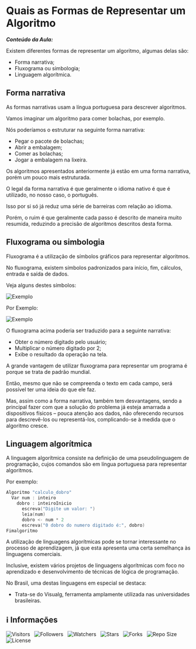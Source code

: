 <!-- Título -->
# Quais as Formas de Representar um Algoritmo

***Conteúdo da Aula:***

Existem diferentes formas de representar um algoritmo, algumas delas são:

* Forma narrativa;
* Fluxograma ou simbologia;
* Linguagem algorítmica.

## Forma narrativa

As formas narrativas usam a língua portuguesa para descrever algoritmos.

Vamos imaginar um algoritmo para comer bolachas, por exemplo.

Nós poderíamos o estruturar na seguinte forma narrativa:

* Pegar o pacote de bolachas;
* Abrir a embalagem;
* Comer as bolachas;
* Jogar a embalagem na lixeira.

Os algoritmos apresentados anteriormente já estão em uma forma narrativa, porém um pouco mais estruturada.

O legal da forma narrativa é que geralmente o idioma nativo é que é utilizado, no nosso caso, o português.

Isso por si só já reduz uma série de barreiras com relação ao idioma.

Porém, o ruim é que geralmente cada passo é descrito de maneira muito resumida, reduzindo a precisão de algoritmos descritos desta forma.

## Fluxograma ou simbologia

Fluxograma é a utilização de símbolos gráficos para representar algoritmos.

No fluxograma, existem símbolos padronizados para início, fim, cálculos, entrada e saída de dados.

Veja alguns destes símbolos:

![Exemplo](https://d2v0x26thbzlwf.cloudfront.net/prod/864/img/rId7ri0ucc5l.hmp.png "Exemplos dos símbolos de gráficos")

Por Exemplo:

![Exemplo](https://d2v0x26thbzlwf.cloudfront.net/prod/864/img/rId8swy54oas.ddc.png "Exemplo de um fluxograma")

O fluxograma acima poderia ser traduzido para a seguinte narrativa:

* Obter o número digitado pelo usuário;
* Multiplicar o número digitado por 2;
* Exibe o resultado da operação na tela.

A grande vantagem de utilizar fluxograma para representar um programa é porque se trata de padrão mundial.

Então, mesmo que não se compreenda o texto em cada campo, será possível ter uma ideia do que ele faz.

Mas, assim como a forma narrativa, também tem desvantagens, sendo a principal fazer com que a solução do problema já esteja amarrada a dispositivos físicos – pouca atenção aos dados, não oferecendo recursos para descrevê-los ou representá-los, complicando-se à medida que o algoritmo cresce.

## Linguagem algorítmica

A linguagem algorítmica consiste na definição de uma pseudolinguagem de programação, cujos comandos são em língua portuguesa para representar algoritmos.

Por exemplo:

```C
Algoritmo "calculo_dobro"
  Var num : inteiro 
    dobro : inteiroInicio 
      escreva("Digite um valor: ")
      leia(num)
      dobro <- num * 2 
      escreva("0 dobro do numero digitado é:", dobro)
Fimalgoritmo
```

A utilização de linguagens algorítmicas pode se tornar interessante no processo de aprendizagem, já que esta apresenta uma certa semelhança às linguagens comerciais.

Inclusive, existem vários projetos de linguagens algorítmicas com foco no aprendizado e desenvolvimento de técnicas de lógica de programação.

No Brasil, uma destas linguagens em especial se destaca:

* Trata-se do Visualg, ferramenta amplamente utilizada nas universidades brasileiras.

<!-- Informações -->
## &#8505; Informações

![Visitors](https://api.visitorbadge.io/api/visitors?path=Devsgeeknerd%2Fcla-qua-for-rep-alg-con-ini-log-par-pro-ini-pro-bas&label=Visitantes&labelColor=%23700070&labelStyle=none&countColor=%23000fff&style=plastic&color=%23ffffff "Total de Visitantes")
&nbsp;
![Followers](https://img.shields.io/github/followers/Devsgeeknerd?style=p&label=Seguidores&labelColor=800080&color=000fff "Total de Seguidores")
&nbsp;
![Watchers](https://img.shields.io/github/watchers/Devsgeeknerd/cla-qua-for-rep-alg-con-ini-log-par-pro-ini-pro-bas?style=p&label=Observadores&labelColor=800080&color=000fff "Total de Observadores")
&nbsp;
![Stars](https://img.shields.io/github/stars/Devsgeeknerd/cla-qua-for-rep-alg-con-ini-log-par-pro-ini-pro-bas?style=p&label=Estrelas&labelColor=800080&color=000fff "Total de Estrelas")
&nbsp;
![Forks](https://img.shields.io/github/forks/Devsgeeknerd/cla-qua-for-rep-alg-con-ini-log-par-pro-ini-pro-bas?style=p&label=Bifurcações&labelColor=800080&color=000fff "Total de Bifurcações")
&nbsp;
![Repo Size](https://img.shields.io/github/repo-size/Devsgeeknerd/cla-qua-for-rep-alg-con-ini-log-par-pro-ini-pro-bas?style=p&label=Tamanho&labelColor=800080&color=000fff "Tamanho do Repositório")
&nbsp;
![License](https://img.shields.io/github/license/Devsgeeknerd/cla-qua-for-rep-alg-con-ini-log-par-pro-ini-pro-bas?style=p&label=Licença&labelColor=800080&color=000fff "Licença do Repositório")
